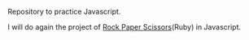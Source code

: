 Repository to practice Javascript.

I will do again the project of [Rock Paper Scissors](https://github.com/BibianaC/ronin_badge_test)(Ruby) in Javascript.